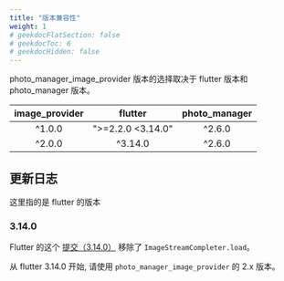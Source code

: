 ```yaml
---
title: "版本兼容性"
weight: 1
# geekdocFlatSection: false
# geekdocToc: 6
# geekdocHidden: false
---
```


photo_manager_image_provider 版本的选择取决于 flutter 版本和 photo_manager 版本。

| image_provider | flutter | photo_manager |
| :---: | :---: | :---: |
| ^1.0.0 | ">=2.2.0 <3.14.0" | ^2.6.0 |
| ^2.0.0 | ^3.14.0 | ^2.6.0 |

## 更新日志

这里指的是 flutter 的版本

### 3.14.0

Flutter 的这个 [提交（3.14.0）][remove-load] 移除了 `ImageStreamCompleter.load`。

从 flutter 3.14.0 开始, 请使用 `photo_manager_image_provider` 的 2.x 版本。

[remove-load]: https://github.com/flutter/flutter/commit/b4f4ece40d956ad86efa340ff7fe9d0fa6deea07
